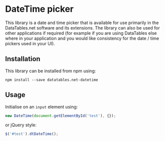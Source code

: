 
# DateTime picker

This library is a date and time picker that is available for use primarily in the DataTables.net software and its extensions. The library can also be used for other applications if required (for example if you are using DataTables else where in your application and you would like consistency for the date / time pickers used in your UI).


## Installation

This library can be installed from npm using:

```
npm install --save datatables.net-datetime
```


## Usage

Initialise on an `input` element using:

```js
new DateTime(document.getElementById('test'), {});
```

or jQuery style:

```js
$('#test').dtDateTime();
```

